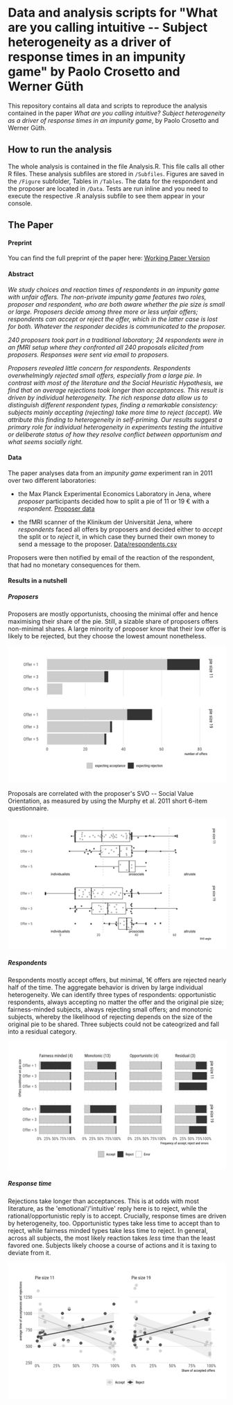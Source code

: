 # Data and analysis scripts for "What are you calling intuitive -- Subject heterogeneity as a driver of response times in an impunity game" by Paolo Crosetto and Werner Güth

This repository contains all data and scripts to reproduce the analysis contained in the paper *What are you calling intuitive? Subject heterogeneity as a driver of response times in an impunity game*, by Paolo Crosetto and Werner Güth.

## How to run the analysis

The whole analysis is contained in the file Analysis.R. This file calls all other R files. These analysis subfiles are stored in `/Subfiles`. Figures are saved in the `/Figure` subfolder, Tables in `/Tables`. The data for the respondent and the proposer are located in `/Data`. Tests are run inline and you need to execute the respective .R analysis subfile to see them appear in your console.

## The Paper

#### Preprint

You can find the full preprint of the paper here: [Working Paper Version](Paper/Crosetto-Gueth-WP.pdf)

#### Abstract

*We study choices and reaction times of respondents in an impunity game with unfair offers. The non-private impunity game features two roles, proposer and respondent, who are both aware whether the pie size is small or large. Proposers decide among three more or less unfair offers; respondents can accept or reject the offer, which in the latter case is lost for both. Whatever the responder decides is communicated to the proposer.*

*240 proposers took part in a traditional laboratory; 24 respondents were in an fMRI setup where they confronted all 240 proposals elicited from proposers. Responses were sent via email to proposers.*

*Proposers revealed little concern for respondents. Respondents overwhelmingly rejected small offers, especially from a large pie. In contrast with most of the literature and the Social Heuristic Hypothesis, we find that on average rejections took longer than acceptances. This result is driven by individual heterogeneity. The rich response data allow us to distinguish different respondent types, finding a remarkable consistency: subjects mainly accepting (rejecting) take more time to reject (accept). We attribute this finding to heterogeneity in self-priming. Our results suggest a primary role for individual heterogeneity in experiments testing the intuitive or deliberate status of how they resolve conflict between opportunism and what seems socially right.*

#### Data

The paper analyses data from an *impunity game* experiment ran in 2011 over two different laboratories:

-   the Max Planck Experimental Economics Laboratory in Jena, where *proposer* participants decided how to split a pie of 11 or 19 € with a *respondent*. [Proposer data](Data/proposers.csv)

-   the fMRI scanner of the Klinikum der Universität Jena, where *respondents* faced all offers by proposers and decided either to *accept* the split or to *reject* it, in which case they burned their own money to send a message to the proposer. [Data/respondents.csv](Data/respondents.csv)

Proposers were then notified by email of the reaction of the respondent, that had no monetary consequences for them.

#### Results in a nutshell

##### Proposers

Proposers are mostly opportunists, choosing the minimal offer and hence maximising their share of the pie. Still, a sizable share of proposers offers non-minimal shares. A large minority of proposer know that their low offer is likely to be rejected, but they choose the lowest amount nonetheless.

![](Figures/Figure_1.png)

Proposals are correlated with the proposer's SVO -- Social Value Orientation, as measured by using the Murphy et al. 2011 short 6-item questionnaire.

![](Figures/Figure_2.png)

##### Respondents

Respondents mostly accept offers, but minimal, 1€ offers are rejected nearly half of the time. The aggregate behavior is driven by large individual heterogeneity. We can identify three types of respondents: opportunistic respondents, always accepting no matter the offer and the original pie size; fairness-minded subjects, always rejecting small offers; and monotonic subjects, whereby the likelihood of rejecting depends on the size of the original pie to be shared. Three subjects could not be cateogrized and fall into a residual category.

![](Figures/Figure_5.png)

##### Response time

Rejections take longer than acceptances. This is at odds with most literature, as the 'emotional'/'intuitive' reply here is to reject, while the rational/opportunistic reply is to accept. Crucially, response times are driven by heterogeneity, too. Opportunistic types take less time to accept than to reject, while fairness minded types take less time to reject. In general, across all subjects, the most likely reaction takes *less* time than the least favored one. Subjects likely choose a course of actions and it is taxing to deviate from it.

![](Figures/Figure_7.png)
